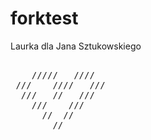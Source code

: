 # forktest
Laurka dla Jana Sztukowskiego
<pre>   
    /////   ////
 ///    ////   ///
  ///   //   ///
    ///    ///
      //  //
        //
</pre>